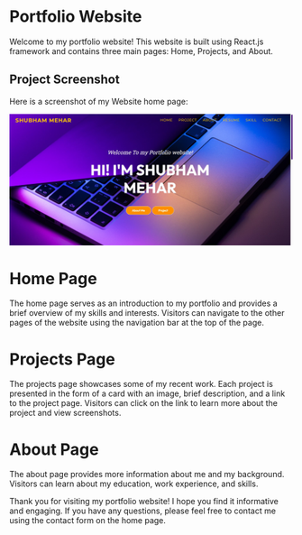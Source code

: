 # Portfolio Website
Welcome to my portfolio website! This website is built using React.js framework and contains three main pages: Home, Projects, and About.

## Project Screenshot
Here is a screenshot of my Website home page:

![Screenshot of project](./src/assets/img/Screenshots/Portfolio%20Home%20Page.jpg)


# Home Page
The home page serves as an introduction to my portfolio and provides a brief overview of my skills and interests. Visitors can navigate to the other pages of the website using the navigation bar at the top of the page.

# Projects Page
The projects page showcases some of my recent work. Each project is presented in the form of a card with an image, brief description, and a link to the project page. Visitors can click on the link to learn more about the project and view screenshots.

# About Page
The about page provides more information about me and my background. Visitors can learn about my education, work experience, and skills.

Thank you for visiting my portfolio website! I hope you find it informative and engaging. If you have any questions, please feel free to contact me using the contact form on the home page.